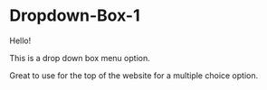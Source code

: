 # Dropdown-Box-1

Hello!

This is a drop down box menu option. 

Great to use for the top of the website for a multiple choice option.
